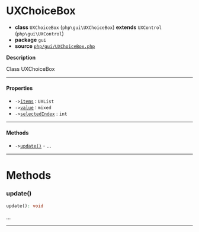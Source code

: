 # UXChoiceBox

- **class** `UXChoiceBox` (`php\gui\UXChoiceBox`) **extends** `UXControl` (`php\gui\UXControl`)
- **package** `gui`
- **source** [`php/gui/UXChoiceBox.php`](./src/main/resources/JPHP-INF/sdk/php/gui/UXChoiceBox.php)

**Description**

Class UXChoiceBox

---

#### Properties

- `->`[`items`](#prop-items) : `UXList`
- `->`[`value`](#prop-value) : `mixed`
- `->`[`selectedIndex`](#prop-selectedindex) : `int`

---

#### Methods

- `->`[`update()`](#method-update) - _..._

---
# Methods

<a name="method-update"></a>

### update()
```php
update(): void
```
...

---
